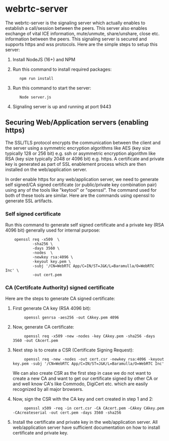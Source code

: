 # webrtc-server

The webrtc-server is the signaling server which actually enables to establish a call/session between the peers. This server also enables exchange of vital ICE information, mute/unmute, share/unshare, close etc. information between the peers. This signaling server is secured and supports https and wss protocols. Here are the simple steps to setup this server:

1. Install NodeJS (16+) and NPM
2. Run this command to install required packages:

          npm run install
3. Run this command to start the server:

          Node server.js
4. Signaling server is up and running at port 9443


## Securing Web/Application servers (enabling https)

The SSL/TLS protocol encrypts the communication between the client and the server using a symmetric encryption algorithms like AES (key size typically 128 or 256 bit) e.g. ssh  or asymmetric encryption algorithm like RSA (key size typically 2048 or 4096 bit) e.g. https. A certificate and private key is generated as part of SSL enablement process which are then installed on the web/application server.

In order enable https for any web/application server, we need to generate self signed/CA signed certificate (or public/private key combination pair) using any of the tools like "keytool" or "openssl". The command used for both of these tools are similar. Here are the commands using openssl to generate SSL artifacts.

### Self signed certificate

Run this command to generate self signed certificate and a private key (RSA 4096 bit) generally used for internal purpose:

                    
		openssl req -x509  \   
			    -sha256 \ 
			    -days 3560 \           
			    -nodes  \           
			    -newkey rsa:4096 \                    
			    -keyout key.pem \
			    -subj '/CN=WebRTC App/C=IN/ST=J&K/L=Baramulla/O=WebRTC Inc' \
			    -out cert.pem

### CA (Certifcate Authority) signed certificate

Here are the steps to generate CA signed certificate:

1. First generate CA key (RSA 4096 bit):

            openssl genrsa -aes256 -out CAkey.pem 4096
2. Now, generate CA certificate:

            openssl req -x509 -new -nodes -key CAkey.pem -sha256 -days 3560 -out CAcert.pem
3. Next step is to create a CSR (Certificate Signing Request):

            openssl req -new -nodes -out cert.csr -newkey rsa:4096 -keyout key.pem -subj '/CN=WebRTC App/C=IN/ST=J&K/L=Baramulla/O=WebRTC Inc'

   We can also create CSR as the first step in case we do not want to create a new CA and want to get our certificate signed by other CA or and well know CA's 
   like Commodo, DigiCert etc. which are easily recognized by all major browsers.

4. Now, sign the CSR with the CA key and cert created in step 1 and 2:

            openssl x509 -req -in cert.csr -CA CAcert.pem -CAkey CAkey.pem -CAcreateserial -out cert.pem -days 3560 -sha256
5. Install the certificate and private key in the web/application server. All web/application server have sufficient documentation on how to install certificate and private key.
